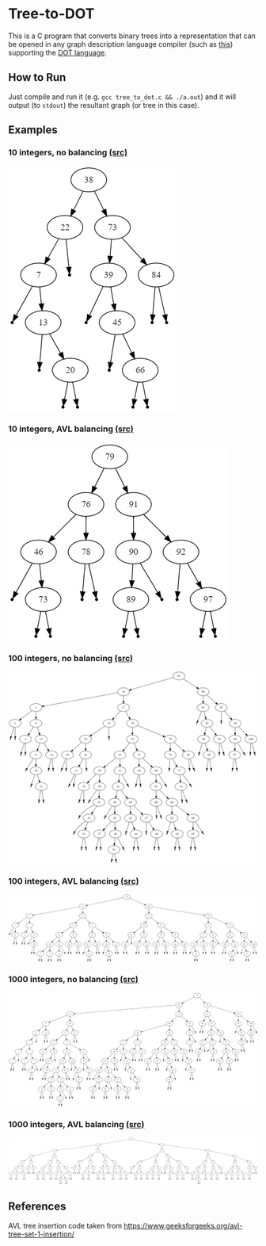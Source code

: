 # Tree-to-DOT
This is a C program that converts binary trees into a representation that can be opened in any graph description language compiler (such as [this](https://dreampuf.github.io/GraphvizOnline/)) supporting the [DOT language](https://en.wikipedia.org/wiki/DOT_(graph_description_language)).

## How to Run
Just compile and run it (e.g. `gcc tree_to_dot.c && ./a.out`) and it will output (to `stdout`) the resultant graph (or tree in this case). 

## Examples

### 10 integers, no balancing [(src)](https://github.com/jnguyen1098/Tree-to-DOT/blob/master/examples/10_no_balance.dot)
![img](https://raw.githubusercontent.com/jnguyen1098/Tree-to-DOT/master/examples/10_no_balance.png)

### 10 integers, AVL balancing [(src)](https://github.com/jnguyen1098/Tree-to-DOT/blob/master/examples/10_balanced.dot)
![img](https://raw.githubusercontent.com/jnguyen1098/Tree-to-DOT/master/examples/10_balanced.png)

### 100 integers, no balancing [(src)](https://github.com/jnguyen1098/Tree-to-DOT/blob/master/examples/100_no_balance.dot)
![img](https://raw.githubusercontent.com/jnguyen1098/Tree-to-DOT/master/examples/100_no_balance.png)

### 100 integers, AVL balancing [(src)](https://github.com/jnguyen1098/Tree-to-DOT/blob/master/examples/100_balanced.dot)
![img](https://raw.githubusercontent.com/jnguyen1098/Tree-to-DOT/master/examples/100_balanced.png)

### 1000 integers, no balancing [(src)](https://github.com/jnguyen1098/Tree-to-DOT/blob/master/examples/1000_no_balance.dot)
![img](https://raw.githubusercontent.com/jnguyen1098/Tree-to-DOT/master/examples/1000_no_balance.png)

### 1000 integers, AVL balancing [(src)](https://github.com/jnguyen1098/Tree-to-DOT/blob/master/examples/1000_balanced.dot)
![img](https://raw.githubusercontent.com/jnguyen1098/Tree-to-DOT/master/examples/1000_balanced.png)

## References
AVL tree insertion code taken from https://www.geeksforgeeks.org/avl-tree-set-1-insertion/